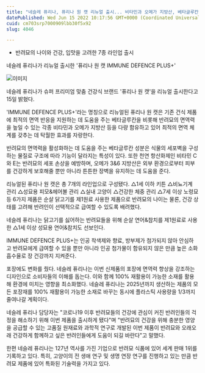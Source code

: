 ```yaml
---
title: "네슬레 퓨리나, 퓨리나 원 캣 리뉴얼 출시... 비타민과 오메가 지방산, 베타글루칸 다량 함유"
datePublished: Wed Jun 15 2022 10:17:56 GMT+0000 (Coordinated Universal Time)
cuid: cm703srp7000909lbb30f5x92
slug: 4046

---
```



- 반려묘의 나이와 건강, 입맛을 고려한 7종 라인업 출시

네슬레 퓨리나가 리뉴얼 출시한 '퓨리나 원 캣 IMMUNE DEFENCE PLUS+'

![이미지](https://cdn.hashnode.com/res/hashnode/image/upload/v1739255465106/24fec913-d759-448a-89a0-973712c80658.jpeg)

네슬레 퓨리나가 슈퍼 프리미엄 맞춤 건강식 브랜드 '퓨리나 원 캣'을 리뉴얼 출시한다고 15일 밝혔다.

'IMMUNE DEFENCE PLUS+'라는 명칭으로 리뉴얼된 퓨리나 원 캣은 기존 건식 제품에 최적의 면역 반응을 지원하는 데 도움을 주는 베타글루칸을 비롯해 반려묘의 면역력을 높일 수 있는 각종 비타민과 오메가 지방산 등을 다량 함유하고 있어 최적의 면역 체계를 갖추는 데 탁월한 효과를 자랑한다.

반려묘의 면역력을 활성화하는 데 도움을 주는 베타글루칸 성분은 식물의 세포벽을 구성하는 물질로 구조에 따라 기능이 달라지는 특성이 있다. 또한 천연 항산화제인 비타민 C와 E는 반려묘의 세포 손상을 예방하며, 오메가 3&6 지방산은 외부 환경으로부터 피부를 건강하게 보호해줄 뿐만 아니라 튼튼한 장벽을 유지하는 데 도움을 준다.

리뉴얼된 퓨리나 원 캣은 총 7개의 라인업으로 구성됐다. △1세 이하 키튼 △비뇨기계 관리 △성묘용 피모&헤어볼 관리 △실내 고양이 △건강한 체중 관리 △7세 이상 노령묘 등 6가지 제품은 순살 닭고기를 제1원료 사용한 제품으로 반려묘의 나이는 물론, 건강 상태를 고려해 반려인이 선택적으로 급여할 수 있도록 배려했다.

네슬레 퓨리나는 닭고기를 싫어하는 반려묘들을 위해 순살 연어&참치를 제1원료로 사용한 △1세 이상 성묘용 연어&참치도 선보인다.

IMMUNE DEFENCE PLUS+는 인공 착색제와 향료, 방부제가 첨가되지 않아 안심하고 반려묘에게 급여할 수 있을 뿐만 아니라 인공 첨가물이 함유되지 않은 만큼 높은 소화 흡수율로 장 건강까지 지켜준다.

포장에도 변화를 줬다. 네슬레 퓨리나는 이번 신제품의 포장에 면역력 향상을 강조하는 디자인으로 소비자들의 이해를 돕는다. 이와 함께 100% 재활용이 가능한 소재를 활용해 환경에 미치는 영향을 최소화했다. 네슬레 퓨리나는 2025년까지 생산하는 제품의 모든 포장재를 100% 재활용이 가능한 소재로 바꾸는 동시에 플라스틱 사용량을 1/3까지 줄여나갈 계획이다.

네슬레 퓨리나 담당자는 "코로나19 이후 반려묘들의 건강에 관심이 커진 반려인들의 걱정을 해소하기 위해 이번 제품을 출시하게 됐다"며 "반려묘의 건강을 위해 충분한 영양을 공급할 수 있는 고품질 원재료와 과학적 연구로 개발된 이번 제품이 반려묘와 오래오래 건강하게 함께하고 싶은 반려인들에게 도움이 되길 바란다"고 말했다.

한편 네슬레 퓨리나는 127년 역사를 가진 기업으로 반려묘 식품에 있어 세계 판매 1위를 기록하고 있다. 특히, 고양이의 전 생애 연구 및 생명 연장 연구를 진행하고 있는 만큼 반려묘 제품에 있어 특화된 기술력을 가지고 있다.